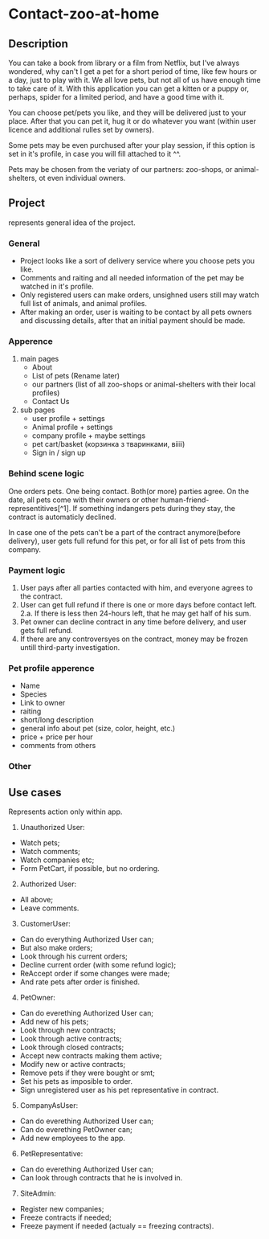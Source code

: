 # Contact-zoo-at-home

## Description

  You can take a book from library or a film from Netflix, but I've always wondered, why can't I get a pet for a short period of time, like few hours or a day, just to play with it. We all love pets, but not all of us have enough time to take care of it. With this application you can get a kitten or a puppy or, perhaps, spider for a limited period, and have a good time with it.

  You can choose pet/pets you like, and they will be delivered just to your place. After that you can pet it, hug it or do whatever you want (within user licence and additional rulles set by owners).

  Some pets may be even purchused after your play session, if this option is set in it's profile, in case you will fill attached to it ^^.

  Pets may be chosen from the veriaty of our partners: zoo-shops, or animal-shelters, ot even individual owners.

## Project

represents general idea of the project.

### General
- Project looks like a sort of delivery service where you choose pets you like.
- Comments and raiting and all needed information of the pet may be watched in it's profile.
- Only registered users can make orders, unsighned users still may watch full list of animals, and animal profiles.
- After making an order, user is waiting to be contact by all pets owners and discussing details, after that an initial payment should be made.

### Apperence
1. main pages
   - About
   - List of pets (Rename later)
   - our partners (list of all zoo-shops or animal-shelters with their local profiles)
   - Contact Us
2. sub pages
   - user profile + settings
   - Animal profile + settings
   - company profile + maybe settings
   - pet cart/basket (корзинка з тваринками, віііі)
   - Sign in / sign up

### Behind scene logic

One orders pets. One being contact. Both(or more) parties agree. On the date, all pets come with their owners or other human-friend-representitives[^1]. If something indangers pets during they stay, the contract is automaticly declined.

In case one of the pets can't be a part of the contract anymore(before delivery), user gets full refund for this pet, or for all list of pets from this company.

### Payment logic

1. User pays after all parties contacted with him, and everyone agrees to the contract.
2. User can get full refund if there is one or more days before contact left.
   2.a. If there is less then 24-hours left, that he may get half of his sum.
3. Pet owner can decline contract in any time before delivery, and user gets full refund.
4. If there are any controversyes on the contract, money may be frozen untill third-party investigation.

### Pet profile apperence

- Name
- Species
- Link to owner
- raiting
- short/long description
- general info about pet (size, color, height, etc.)
- price + price per hour
- comments from others

### Other

## Use cases

Represents action only within app.

1. Unauthorized User:
  - Watch pets;
  - Watch comments;
  - Watch companies etc;
  - Form PetCart, if possible, but no ordering.
  
2. Authorized User:
  - All above;
  - Leave comments.

3. CustomerUser:
  - Can do everything Authorized User can;
  - But also make orders;
  - Look through his current orders;
  - Decline current order (with some refund logic);
  - ReAccept order if some changes were made;
  - And rate pets after order is finished.

4. PetOwner:
  - Can do everething Authorized User can;
  - Add new of his pets;
  - Look through new contracts;
  - Look through active contracts;
  - Look through closed contracts;
  - Accept new contracts making them active;
  - Modify new or active contracts;
  - Remove pets if they were bought or smt;
  - Set his pets as imposible to order.
  - Sign unregistered user as his pet representative in contract.

5. CompanyAsUser:
  - Can do everething Authorized User can;
  - Can do everething PetOwner can;
  - Add new employees to the app.

6. PetRepresentative:
  - Can do everething Authorized User can;
  - Can look through contracts that he is involved in.

7. SiteAdmin:
  - Register new companies;
  - Freeze contracts if needed;
  - Freeze payment if needed (actualy == freezing contracts).
